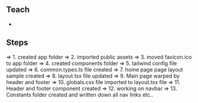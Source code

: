 ## Teach

-

## Steps

=> 1. created app folder
=> 2. imported public assets
=> 3. moved favicon.ico to app folder
=> 4. created components folder
=> 5. tailwind config file updated
=> 6. common.types.ts file created
=> 7. home page page layout sample created
=> 8. layout.tsx file updated
=> 9. Main page warped by header and footer
=> 10. globals.css file imported to layout.tsx file
=> 11. Header and footer component created
=> 12. working on navbar
=> 13. Constants folder created and written down all nav links etc..
